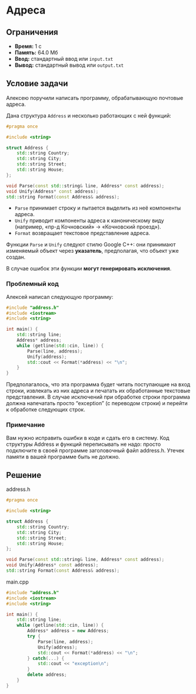 # Адреса

## Ограничения
- **Время:** 1 с  
- **Память:** 64.0 Мб  
- **Ввод:** стандартный ввод или `input.txt`  
- **Вывод:** стандартный вывод или `output.txt`

## Условие задачи

Алексею поручили написать программу, обрабатывающую почтовые адреса.

Дана структура `Address` и несколько работающих с ней функций:

```cpp
#pragma once

#include <string>

struct Address {
    std::string Country;
    std::string City;
    std::string Street;
    std::string House;
};

void Parse(const std::string& line, Address* const address);
void Unify(Address* const address);
std::string Format(const Address& address);
```

- `Parse` принимает строку и пытается выделить из неё компоненты адреса.
- `Unify` приводит компоненты адреса к каноническому виду (например, «пр-д Кочновский» → «Кочновский проезд»).
- `Format` возвращает текстовое представление адреса.

Функции `Parse` и `Unify` следуют стилю Google C++: они принимают изменяемый объект через **указатель**, предполагая, что объект уже создан.

В случае ошибок эти функции **могут генерировать исключения**.

### Проблемный код

Алексей написал следующую программу:

```cpp
#include "address.h"
#include <iostream>
#include <string>

int main() {
    std::string line;
    Address* address;
    while (getline(std::cin, line)) {
        Parse(line, address);
        Unify(address);
        std::cout << Format(*address) << "\n";
    }
}
```

Предполагалось, что эта программа будет читать поступающие на вход строки, извлекать из них адреса и печатать их обработанные текстовые представления. В случае исключений при обработке строки программа должна напечатать просто “exception” (с переводом строки) и перейти к обработке следующих строк.

### Примечание

Вам нужно исправить ошибки в коде и сдать его в систему. Код структуры Address и функций переписывать не надо: просто подключите в своей программе заголовочный файл address.h. Утечек памяти в вашей программе быть не должно.
## Решение

address.h
```cpp
#pragma once

#include <string>

struct Address {
    std::string Country;
    std::string City;
    std::string Street;
    std::string House;
};

void Parse(const std::string& line, Address* const address);
void Unify(Address* const address);
std::string Format(const Address& address);


```

main.cpp
```cpp
#include "address.h"
#include <iostream>
#include <string>

int main() {
    std::string line;
    while (getline(std::cin, line)) {
        Address* address = new Address;
        try {
            Parse(line, address);
            Unify(address);
            std::cout << Format(*address) << "\n";
        } catch(...) {
            std::cout << "exception\n";
        }
        delete address;
    }
}
```
